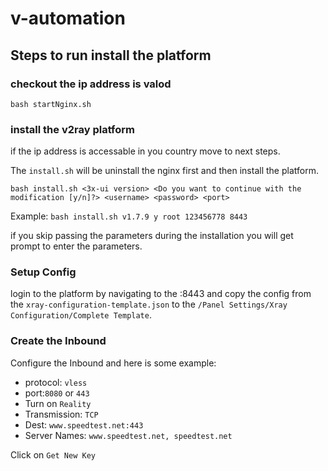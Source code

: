 # v-automation

## Steps to run install the platform

### checkout the ip address is valod

```bash startNginx.sh```

### install the v2ray platform
if the ip address is accessable in you country move to next steps.

The `install.sh` will be uninstall the nginx first and then install the platform. 

 ```bash install.sh <3x-ui version> <Do you want to continue with the modification [y/n]?> <username> <password> <port>```

Example: 
`bash install.sh v1.7.9 y root 123456778 8443`

if you skip passing the parameters during the installation you will get prompt to enter the parameters.

### Setup Config

login to the platform by navigating to the <ipaddress>:8443 and copy the config from the `xray-configuration-template.json` to the `/Panel Settings/Xray Configuration/Complete Template`.

### Create the Inbound

Configure the Inbound and here is some example:

- protocol: `vless`
- port:`8080` or `443`
- Turn on `Reality`
- Transmission: `TCP`
- Dest: `www.speedtest.net:443`
- Server Names: `www.speedtest.net, speedtest.net`

Click on `Get New Key`